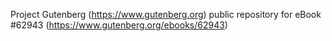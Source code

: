 Project Gutenberg (https://www.gutenberg.org) public repository for eBook #62943 (https://www.gutenberg.org/ebooks/62943)
